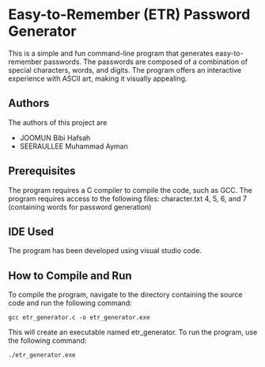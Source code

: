 
# Easy-to-Remember (ETR) Password Generator 

This is a simple and fun command-line program that generates easy-to-remember passwords. 
The passwords are composed of a combination of special characters, words, and digits. The 
program offers an interactive experience with ASCII art, making it visually appealing. 

## Authors

The authors of this project are 
- JOOMUN Bibi Hafsah
- SEERAULLEE Muhammad Ayman

## Prerequisites 
The program requires a C compiler to compile the code, such as GCC. The program requires access to the 
following files: character.txt 4, 5, 6, and 7 (containing words for password generation) 

## IDE Used 
The program has been developed using visual studio code. 

## How to Compile and Run 
To compile the program, navigate to the directory containing the source code and run the following 
command: 

```
gcc etr_generator.c -o etr_generator.exe 
```

This will create an executable named etr_generator. To run the program, use the following command: 

```
./etr_generator.exe 
```

